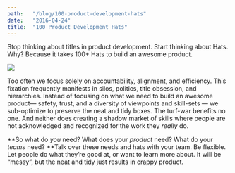 ```yaml
---
path:	"/blog/100-product-development-hats"
date:	"2016-04-24"
title:	"100 Product Development Hats"
---
```


Stop thinking about titles in product development. Start thinking about Hats. Why? Because it takes 100+ Hats to build an awesome product.

![](/images/1*7pCG2R6cOLWYDGR_LAiCKQ.png)

Too often we focus solely on accountability, alignment, and efficiency. This fixation frequently manifests in silos, politics, title obsession, and hierarchies. Instead of focusing on what we need to build an awesome product— safety, trust, and a diversity of viewpoints and skill-sets — we sub-optimize to preserve the neat and tidy boxes. The turf-war benefits no one. And neither does creating a shadow market of skills where people are not acknowledged and recognized for the work they *really* do.

**So what do *you* need? What does your *product* need? What do your *teams* need? **Talk over these needs and hats with your team. Be flexible. Let people do what they’re good at, or want to learn more about. It will be “messy”, but the neat and tidy just results in crappy product.

